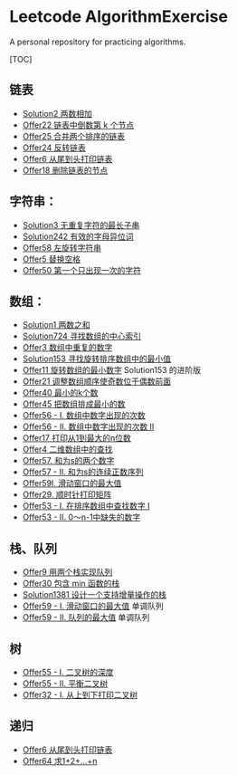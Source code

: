 # Leetcode AlgorithmExercise

A personal repository for practicing algorithms.

[TOC]

## 链表

* [Solution2 两数相加](src/leetcode/Solution2.java)
* [Offer22 链表中倒数第 k 个节点](src/leetcode/offer/Offer22.java)
* [Offer25 合并两个排序的链表](src/leetcode/offer/Offer25.java)
* [Offer24 反转链表](src/leetcode/offer/Offer24.java)
* [Offer6 从尾到头打印链表](src/leetcode/offer/Offer6.java)
* [Offer18 删除链表的节点](src/leetcode/offer/Offer18.java)

## 字符串：

* [Solution3 无重复字符的最长子串](src/leetcode/Solution3.java)
* [Solution242 有效的字母异位词](src/leetcode/Solution242.java)
* [Offer58 左旋转字符串](src/leetcode/offer/Offer58.java)
* [Offer5 替换空格](src/leetcode/offer/Offer5.java)
* [Offer50 第一个只出现一次的字符](src/leetcode/offer/Offer50.java)

## 数组：

* [Solution1 两数之和](src/leetcode/Solution1.java)
* [Solution724 寻找数组的中心索引](src/leetcode/Solution724.java)
* [Offer3 数组中重复的数字](src/leetcode/offer/Offer3.java)
* [Solution153 寻找旋转排序数组中的最小值](src/leetcode/Solution153.java)
* [Offer11 旋转数组的最小数字](src/leetcode/offer/Offer11.java)  Solution153 的进阶版
* [Offer21 调整数组顺序使奇数位于偶数前面](src/leetcode/offer/Offer21.java)
* [Offer40 最小的k个数](src/leetcode/offer/Offer40.java)
* [Offer45 把数组排成最小的数](src/leetcode/offer/Offer45.java)
* [Offer56 - I. 数组中数字出现的次数](src/leetcode/offer/Offer56I.java)
* [Offer56 - II. 数组中数字出现的次数 II](src/leetcode/offer/Offer56II.java)
* [Offer17 打印从1到最大的n位数](src/leetcode/offer/Offer17.java)
* [Offer4 二维数组中的查找](src/leetcode/offer/Offer4.java)
* [Offer57. 和为s的两个数字](src/leetcode/offer/Offer57.java)
* [Offer57 - II. 和为s的连续正数序列](src/leetcode/offer/Offer57II.java)
* [Offer59I. 滑动窗口的最大值](src/leetcode/offer/Offer59I.java)
* [Offer29. 顺时针打印矩阵](src/leetcode/offer/Offer29.java)
* [Offer53 - I. 在排序数组中查找数字 I](src/leetcode/offer/Offer53I.java)
* [Offer53 - II. 0～n-1中缺失的数字](src/leetcode/offer/Offer53II.java)

## 栈、队列

* [Offer9 用两个栈实现队列](src/leetcode/offer/Offer9.java)
* [Offer30 包含 min 函数的栈](src/leetcode/offer/Offer30.java)
* [Solution1381 设计一个支持增量操作的栈](src/leetcode/Solution1381.java)
* [Offer59 - I. 滑动窗口的最大值](src/leetcode/offer/Offer59I.java) 单调队列
* [Offer59 - II. 队列的最大值](src/leetcode/offer/Offer59II.java) 单调队列

## 树
* [Offer55 - I. 二叉树的深度](src/leetcode/offer/Offer55I.java)
* [Offer55 - II. 平衡二叉树](src/leetcode/offer/Offer55II.java)
* [Offer32 - I. 从上到下打印二叉树](src/leetcode/offer/Offer32I.java)

## 递归

* [Offer6 从尾到头打印链表](src/leetcode/offer/Offer6.java)
* [Offer64 求1+2+…+n](src/leetcode/offer/Offer64.java)